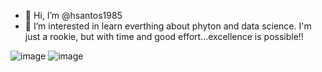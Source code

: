 - 👋 Hi, I’m @hsantos1985
- 👀 I’m interested in learn everthing about phyton and data science. I'm just a rookie, but with time and good effort...excellence is possible!!








![image](https://user-images.githubusercontent.com/94499558/166344916-cd8f6a24-e8ca-4b80-9bbb-3b392567d493.png)
![image](https://user-images.githubusercontent.com/94499558/166345002-d5d62cec-6003-4239-a9b7-1c82ab64b98c.png)







<!---
hsantos1985/hsantos1985 is a ✨ special ✨ repository because its `README.md` (this file) appears on your GitHub profile.
You can click the Preview link to take a look at your changes.
--->
